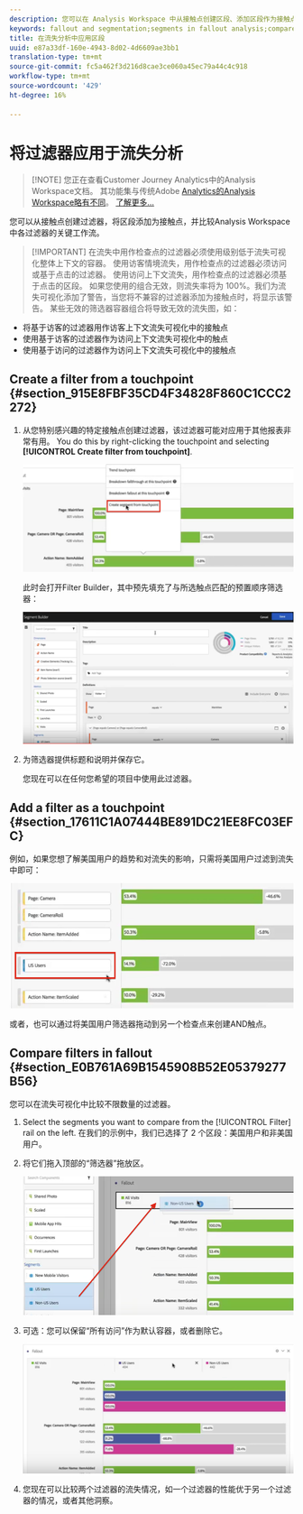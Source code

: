 ```yaml
---
description: 您可以在 Analysis Workspace 中从接触点创建区段、添加区段作为接触点，并比较多个区段之间的关键工作流程。
keywords: fallout and segmentation;segments in fallout analysis;compare segments in fallout
title: 在流失分析中应用区段
uuid: e87a33df-160e-4943-8d02-4d6609ae3bb1
translation-type: tm+mt
source-git-commit: fc5a462f3d216d8cae3ce060a45ec79a44c4c918
workflow-type: tm+mt
source-wordcount: '429'
ht-degree: 16%

---
```



# 将过滤器应用于流失分析

>[!NOTE] 您正在查看Customer Journey Analytics中的Analysis Workspace文档。 其功能集与传统Adobe [Analytics的Analysis Workspace略有不同](https://docs.adobe.com/content/help/zh-Hans/analytics/analyze/analysis-workspace/home.html)。 [了解更多...](/help/getting-started/cja-aa.md)

您可以从接触点创建过滤器，将区段添加为接触点，并比较Analysis Workspace中各过滤器的关键工作流。

>[!IMPORTANT] 在流失中用作检查点的过滤器必须使用级别低于流失可视化整体上下文的容器。 使用访客情境流失，用作检查点的过滤器必须访问或基于点击的过滤器。 使用访问上下文流失，用作检查点的过滤器必须基于点击的区段。 如果您使用的组合无效，则流失率将为 100%。我们为流失可视化添加了警告，当您将不兼容的过滤器添加为接触点时，将显示该警告。 某些无效的筛选器容器组合将导致无效的流失图，如：

* 将基于访客的过滤器用作访客上下文流失可视化中的接触点
* 使用基于访客的过滤器作为访问上下文流失可视化中的触点
* 使用基于访问的过滤器作为访问上下文流失可视化中的接触点

## Create a filter from a touchpoint {#section_915E8FBF35CD4F34828F860C1CCC2272}

1. 从您特别感兴趣的特定接触点创建过滤器，该过滤器可能对应用于其他报表非常有用。 You do this by right-clicking the touchpoint and selecting **[!UICONTROL Create filter from touchpoint]**.

   ![](assets/segment-from-touchpoint.png)

   此时会打开Filter Builder，其中预先填充了与所选触点匹配的预置顺序筛选器：

   ![](assets/segment-builder.png)

1. 为筛选器提供标题和说明并保存它。

   您现在可以在任何您希望的项目中使用此过滤器。

## Add a filter as a touchpoint {#section_17611C1A07444BE891DC21EE8FC03EFC}

例如，如果您想了解美国用户的趋势和对流失的影响，只需将美国用户过滤到流失中即可：

![](assets/segment-touchpoint.png)

或者，也可以通过将美国用户筛选器拖动到另一个检查点来创建AND触点。

## Compare filters in fallout {#section_E0B761A69B1545908B52E05379277B56}

您可以在流失可视化中比较不限数量的过滤器。

1. Select the segments you want to compare from the [!UICONTROL Filter] rail on the left. 在我们的示例中，我们已选择了 2 个区段：美国用户和非美国用户。
1. 将它们拖入顶部的“筛选器”拖放区。

   ![](assets/segment-drop.png)

1. 可选：您可以保留“所有访问”作为默认容器，或者删除它。

   ![](assets/seg-compare.png)

1. 您现在可以比较两个过滤器的流失情况，如一个过滤器的性能优于另一个过滤器的情况，或者其他洞察。
